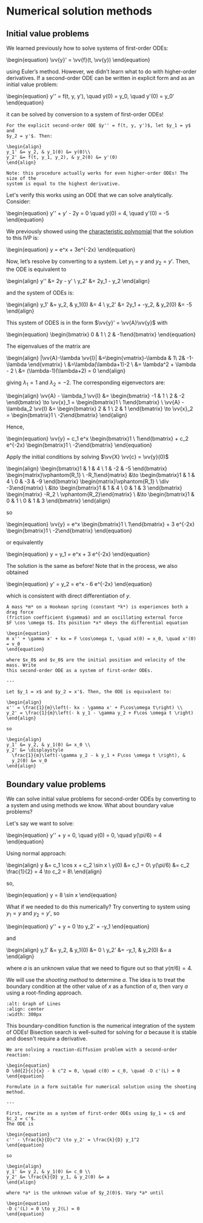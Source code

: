 # Numerical solution methods

## Initial value problems

We learned previously how to solve systems of first-order ODEs:

\begin{equation}
\vv{y}' = \vv{f}(t, \vv{y})
\end{equation}

using Euler’s method. However, we didn’t learn what to do with higher-order
derivatives. If a second-order ODE can be written in explicit form and as an
initial value problem:

\begin{equation}
y'' = f(t, y, y'), \quad y(0) = y_0, \quad y'(0) = y_0'
\end{equation}

it can be solved by conversion to a system of first-order ODEs!

```{topic} Conversion to a system of first-order ODEs
For the explicit second-order ODE $y'' = f(t, y, y')$, let $y_1 = y$ and
$y_2 = y'$. Then:

\begin{align}
y_1' &= y_2, & y_1(0) &= y(0)\\
y_2' &= f(t, y_1, y_2), & y_2(0) &= y'(0)
\end{align}

Note: this procedure actually works for even higher-order ODEs! The size of the
system is equal to the highest derivative.
```

Let's verify this works using an ODE that we can solve analytically. Consider:

\begin{equation}
y'' + y' - 2y = 0 \quad y(0) = 4, \quad y'(0) = -5
\end{equation}

We previously showed using the
[characteristic polynomial](./homogeneous-constant-coefficient.md) that the
solution to this IVP is:

\begin{equation}
y = e^x + 3e^{-2x}
\end{equation}

Now, let’s resolve by converting to a system. Let $y_1 = y$ and $y_2 = y'$.
Then, the ODE is equivalent to

\begin{align}
y'' &= 2y - y' \\
y_2' &= 2y_1 - y_2
\end{align}

and the system of ODEs is:

\begin{align}
y_1' &= y_2, & y_1(0) &= 4 \\
y_2' &= 2y_1 + -y_2, & y_2(0) &= -5
\end{align}

This system of ODES is in the form $\vv{y}' = \vv{A}\vv{y}$ with

\begin{equation}
\begin{bmatrix} 0 & 1 \\ 2 & -1\end{bmatrix}
\end{equation}

The eigenvalues of the matrix are

\begin{align}
|\vv{A}-\lambda \vv{I}|
 &=\begin{vmatrix}-\lambda & 1\\ 2& -1-\lambda \end{vmatrix} \\
 &=\lambda(\lambda+1)-2 \\
 &= \lambda^2 + \lambda - 2 \\
 &= (\lambda-1)(\lambda+2) = 0
\end{align}

giving $\lambda_1 = 1$ and $\lambda_2 = -2$. The corresponding eigenvectors are:

\begin{align}
\vv{A} - \lambda_1 \vv{I} &=
\begin{bmatrix} -1 & 1 \\ 2 & -2 \end{bmatrix} \to \vv{x}_1 =
  \begin{bmatrix}1 \\ 1\end{bmatrix} \\
\vv{A} - \lambda_2 \vv{I} &=
\begin{bmatrix} 2 & 1 \\ 2 & 1 \end{bmatrix} \to \vv{x}_2 =
  \begin{bmatrix}1 \\ -2\end{bmatrix}
\end{align}

Hence,

\begin{equation}
\vv{y} = c_1 e^x \begin{bmatrix}1 \\ 1\end{bmatrix} +
  c_2 e^{-2x} \begin{bmatrix}1 \\ -2\end{bmatrix}
\end{equation}

Apply the initial conditions by solving $\vv{X} \vv{c} = \vv{y}(0)$

\begin{align}
\begin{bmatrix}1 & 1 & 4 \\ 1 & -2 & -5 \end{bmatrix}
\begin{matrix}\vphantom{R_1} \\ -R_1\end{matrix}
&\to \begin{bmatrix}1 & 1 & 4 \\ 0 & -3 & -9 \end{bmatrix}
\begin{matrix}\vphantom{R_1} \\ \div -3\end{matrix} \\
&\to \begin{bmatrix}1 & 1 & 4 \\ 0 & 1 & 3 \end{bmatrix}
\begin{matrix} -R_2 \\ \vphantom{R_2}\end{matrix} \\
&\to \begin{bmatrix}1 & 0 & 1 \\ 0 & 1 & 3 \end{bmatrix}
\end{align}

so

\begin{equation}
\vv{y} = e^x \begin{bmatrix}1 \\ 1\end{bmatrix} +
  3 e^{-2x} \begin{bmatrix}1 \\ -2\end{bmatrix}
\end{equation}

or equivalently

\begin{equation}
y = y_1 = e^x + 3 e^{-2x}
\end{equation}

The solution is the same as before! Note that in the process, we also obtained

\begin{equation}
y' = y_2 = e^x - 6 e^{-2x}
\end{equation}

which is consistent with direct differentiation of $y$.

```{example} Forced oscillator
A mass *m* on a Hookean spring (constant *k*) is experiences both a drag force
(friction coefficient $\gamma$) and an oscillating external force
$F \cos \omega t$. Its position *x* obeys the differential equation

\begin{equation}
m x'' + \gamma x' + kx = F \cos\omega t, \quad x(0) = x_0, \quad x'(0) = v_0
\end{equation}

where $x_0$ and $v_0$ are the initial position and velocity of the mass. Write
this second-order ODE as a system of first-order ODEs.

---

Let $y_1 = x$ and $y_2 = x'$. Then, the ODE is equivalent to:

\begin{align}
x'' = \frac{1}{m}\left(- kx - \gamma x' + F\cos\omega t\right) \\
y_2' = \frac{1}{m}\left(- k y_1 - \gamma y_2 + F\cos \omega t \right)
\end{align}

so

\begin{align}
y_1' &= y_2, & y_1(0) &= x_0 \\
y_2' &= \displaystyle
  \frac{1}{m}\left(-\gamma y_2 - k y_1 + F\cos \omega t \right), &
  y_2(0) &= v_0
\end{align}
```

## Boundary value problems

We can solve initial value problems for second-order ODEs by converting to a
system and using methods we know. What about boundary value problems?

Let's say we want to solve:

\begin{equation}
y'' + y = 0, \quad y(0) = 0, \quad y(\pi/6) = 4
\end{equation}

Using normal approach:

\begin{align}
y &= c_1 \cos x + c_2 \sin x \\
y(0) &= c_1 = 0\\
y(\pi/6) &= c_2 \frac{1}{2} = 4 \to c_2 = 8\\
\end{align}

so,

\begin{equation}
y = 8 \sin x
\end{equation}

What if we needed to do this numerically? Try converting to system using
$y_1 = y$ and $y_2 = y'$, so

\begin{equation}
y'' + y = 0 \to y_2' = -y_1
\end{equation}

and

\begin{align}
y_1' &= y_2, & y_1(0) &= 0 \\
y_2' &= -y_1, & y_2(0) &= a
\end{align}

where *a* is an unknown value that we need to figure out so that $y(\pi/6) = 4$.

We will use the *shooting method* to determine *a*. The idea is to treat the
boundary condition at the other value of *x* as a function of *a*, then vary *a*
using a root-finding approach.

```{image} ./_images/shooting.jpg
:alt: Graph of Lines
:align: center
:width: 300px
```

This boundary-condition function is the numerical integration of the system of
ODEs! Bisection search is well-suited for solving for *a* because it is stable
and doesn't require a derivative.

```{example} Reaction-diffusion with second-order reaction
We are solving a reaction-diffusion problem with a second-order reaction:

\begin{equation}
D \dd{2}{c}{x} - k c^2 = 0, \quad c(0) = c_0, \quad -D c'(L) = 0
\end{equation}

Formulate in a form suitable for numerical solution using the shooting method.

---

First, rewrite as a system of first-order ODEs using $y_1 = c$ and $c_2 = c'$.
The ODE is

\begin{equation}
c'' - \frac{k}{D}c^2 \to y_2' = \frac{k}{D} y_1^2
\end{equation}

so

\begin{align}
y_1' &= y_2, & y_1(0) &= c_0 \\
y_2' &= \frac{k}{D} y_1, & y_2(0) &= a
\end{align}

where *a* is the unknown value of $y_2(0)$. Vary *a* until

\begin{equation}
-D c'(L) = 0 \to y_2(L) = 0
\end{equation}
```
